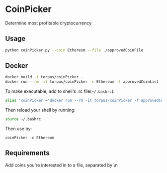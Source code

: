 # CoinPicker

Determine most profitable cryptocurrency

## Usage

```bash
python coinPicker.py --coin Ethereum --file ./approvedCoinFile
``` 
## Docker

```bash
docker build -t torpus/coinPicker .
docker run --rm -it torpus/coinPicker -c Ethereum -f approvedCoinList
```

To make executable, add to shell's .rc file(`~/.bashrc`):

```bash
alias 'coinPicker'='docker run --rm -it torpus/coinPicker -f approvedCoinList'
```

Then reload your shell by running:

```bash
source ~/.bashrc
```

Then use by:

```
coinPicker -c Ethereum
```

## Requirements

Add coins you're interested in to a file, separated by \n
